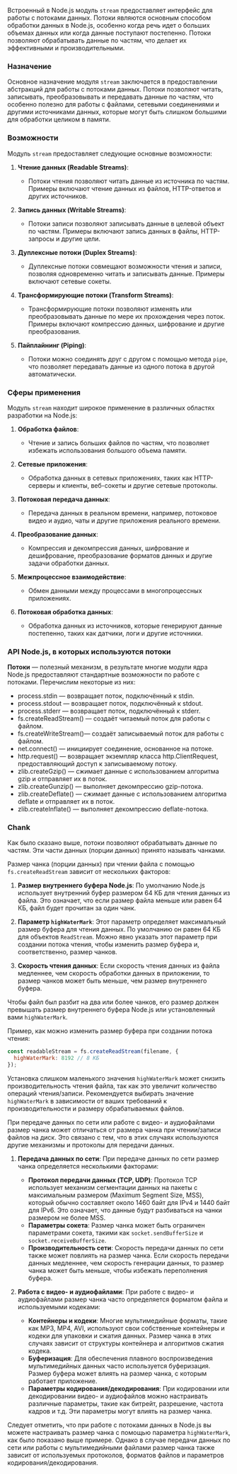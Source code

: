 Встроенный в Node.js модуль `stream` предоставляет интерфейс для работы с потоками данных. Потоки являются основным способом обработки данных в Node.js, особенно когда речь идет о больших объемах данных или когда данные поступают постепенно. Потоки позволяют обрабатывать данные по частям, что делает их эффективными и производительными.

### Назначение

Основное назначение модуля `stream` заключается в предоставлении абстракций для работы с потоками данных. Потоки позволяют читать, записывать, преобразовывать и передавать данные по частям, что особенно полезно для работы с файлами, сетевыми соединениями и другими источниками данных, которые могут быть слишком большими для обработки целиком в памяти.

### Возможности

Модуль `stream` предоставляет следующие основные возможности:

1. **Чтение данных (Readable Streams)**:
   - Потоки чтения позволяют читать данные из источника по частям. Примеры включают чтение данных из файлов, HTTP-ответов и других источников.

2. **Запись данных (Writable Streams)**:
   - Потоки записи позволяют записывать данные в целевой объект по частям. Примеры включают запись данных в файлы, HTTP-запросы и другие цели.

3. **Дуплексные потоки (Duplex Streams)**:
   - Дуплексные потоки совмещают возможности чтения и записи, позволяя одновременно читать и записывать данные. Примеры включают сетевые сокеты.

4. **Трансформирующие потоки (Transform Streams)**:
   - Трансформирующие потоки позволяют изменять или преобразовывать данные по мере их прохождения через поток. Примеры включают компрессию данных, шифрование и другие преобразования.

5. **Пайплайнинг (Piping)**:
   - Потоки можно соединять друг с другом с помощью метода `pipe`, что позволяет передавать данные из одного потока в другой автоматически.

### Сферы применения

Модуль `stream` находит широкое применение в различных областях разработки на Node.js:

1. **Обработка файлов**:
   - Чтение и запись больших файлов по частям, что позволяет избежать использования большого объема памяти.

2. **Сетевые приложения**:
   - Обработка данных в сетевых приложениях, таких как HTTP-серверы и клиенты, веб-сокеты и другие сетевые протоколы.

3. **Потоковая передача данных**:
   - Передача данных в реальном времени, например, потоковое видео и аудио, чаты и другие приложения реального времени.

4. **Преобразование данных**:
   - Компрессия и декомпрессия данных, шифрование и дешифрование, преобразование форматов данных и другие задачи обработки данных.

5. **Межпроцессное взаимодействие**:
   - Обмен данными между процессами в многопроцессных приложениях.

6. **Потоковая обработка данных**:
   - Обработка данных из источников, которые генерируют данные постепенно, таких как датчики, логи и другие источники.


### API Node.js, в которых используются потоки

**Потоки** — полезный механизм, в результате многие модули ядра Node.js предоставляют стандартные возможности по работе с потоками. Перечислим некоторые из них:

- process.stdin — возвращает поток, подключённый к stdin.
- process.stdout — возвращает поток, подключённый к stdout.
- process.stderr — возвращает поток, подключённый к stderr.
- fs.createReadStream() — создаёт читаемый поток для работы с файлом.
- fs.createWriteStream()— создаёт записываемый поток для работы с файлом.
- net.connect() — инициирует соединение, основанное на потоке.
- http.request() — возвращает экземпляр класса http.ClientRequest, предоставляющий доступ к записываемому потоку.
- zlib.createGzip() — сжимает данные с использованием алгоритма gzip и отправляет их в поток.
- zlib.createGunzip() — выполняет декомпрессию gzip-потока.
- zlib.createDeflate() — сжимает данные с использованием алгоритма deflate и отправляет их в поток.
- zlib.createInflate() — выполняет декомпрессию deflate-потока.

### Chank

Как было сказано выше, потоки позволяют обрабатывать данные по частям. Эти части данных (порции данных) принято называть чанками.

Размер чанка (порции данных) при чтении файла с помощью `fs.createReadStream` зависит от нескольких факторов:

1. **Размер внутреннего буфера Node.js**: По умолчанию Node.js использует внутренний буфер размером 64 КБ для чтения данных из файла. Это означает, что если размер файла меньше или равен 64 КБ, файл будет прочитан за один чанк.

2. **Параметр `highWaterMark`**: Этот параметр определяет максимальный размер буфера для чтения данных. По умолчанию он равен 64 КБ для объектов `ReadStream`. Можно явно указать этот параметр при создании потока чтения, чтобы изменить размер буфера и, соответственно, размер чанков.

3. **Скорость чтения данных**: Если скорость чтения данных из файла медленнее, чем скорость обработки данных в приложении, то размер чанков может быть меньше, чем размер внутреннего буфера.

Чтобы файл был разбит на два или более чанков, его размер должен превышать размер внутреннего буфера Node.js или установленный вами `highWaterMark`.

Пример, как можно изменить размер буфера при создании потока чтения:
```javascript
const readableStream = fs.createReadStream(filename, {
  highWaterMark: 8192 // 8 КБ
});
```
Установка слишком маленького значения `highWaterMark` может снизить производительность чтения файла, так как это увеличит количество операций чтения/записи. Рекомендуется выбирать значение `highWaterMark` в зависимости от ваших требований к производительности и размеру обрабатываемых файлов.

При передаче данных по сети или работе с видео- и аудиофайлами размер чанка может отличаться от размера чанка при чтении/записи файлов на диск. Это связано с тем, что в этих случаях используются другие механизмы и протоколы для передачи данных.

1. **Передача данных по сети**:
   При передаче данных по сети размер чанка определяется несколькими факторами:
   - **Протокол передачи данных (TCP, UDP)**: Протокол TCP использует механизм сегментации данных на пакеты с максимальным размером (Maximum Segment Size, MSS), который обычно составляет около 1460 байт для IPv4 и 1440 байт для IPv6. Это означает, что данные будут разбиваться на чанки размером не более MSS.
   - **Параметры сокета**: Размер чанка может быть ограничен параметрами сокета, такими как `socket.sendBufferSize` и `socket.receiveBufferSize`.
   - **Производительность сети**: Скорость передачи данных по сети также может повлиять на размер чанка. Если скорость передачи данных медленнее, чем скорость генерации данных, то размер чанка может быть меньше, чтобы избежать переполнения буфера.

2. **Работа с видео- и аудиофайлами**:
   При работе с видео- и аудиофайлами размер чанка часто определяется форматом файла и используемыми кодеками:
   - **Контейнеры и кодеки**: Многие мультимедийные форматы, такие как MP3, MP4, AVI, используют свои собственные контейнеры и кодеки для упаковки и сжатия данных. Размер чанка в этих случаях зависит от структуры контейнера и алгоритмов сжатия кодека.
   - **Буферизация**: Для обеспечения плавного воспроизведения мультимедийных данных часто используется буферизация. Размер буфера может влиять на размер чанка, с которым работает приложение.
   - **Параметры кодирования/декодирования**: При кодировании или декодировании видео- и аудиофайлов можно настраивать различные параметры, такие как битрейт, разрешение, частота кадров и т.д. Эти параметры могут влиять на размер чанка.

Следует отметить, что при работе с потоками данных в Node.js вы можете настраивать размер чанка с помощью параметра `highWaterMark`, как было показано выше примере. Однако в случае передачи данных по сети или работы с мультимедийными файлами размер чанка также зависит от используемых протоколов, форматов файлов и параметров кодирования/декодирования.
